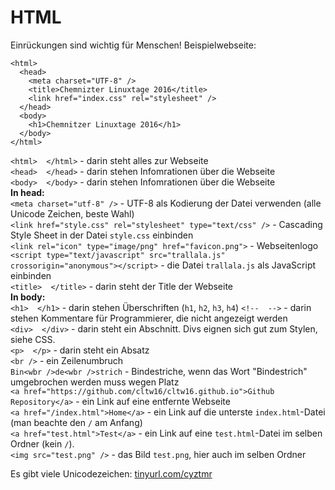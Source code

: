 HTML
====

Einrückungen sind wichtig für Menschen! Beispielwebseite:

    <html>
      <head>
        <meta charset="UTF-8" />
        <title>Chemnizter Linuxtage 2016</title>
        <link href="index.css" rel="stylesheet" />
      </head>
      <body>
        <h1>Chemnitzer Linuxtage 2016</h1>
      </body>
    </html>

`<html>  </html>` - darin steht alles zur Webseite  
`<head>  </head>` - darin stehen Infomrationen über die Webseite  
`<body>  </body>` - darin stehen Infomrationen über die Webseite  
**In head:**  
`<meta charset="utf-8" />` - UTF-8 als Kodierung der Datei verwenden (alle Unicode Zeichen, beste Wahl)  
`<link href="style.css" rel="stylesheet" type="text/css" />` - Cascading Style Sheet in der Datei `style.css` einbinden  
`<link rel="icon" type="image/png" href="favicon.png">` - Webseitenlogo  
`<script type="text/javascript" src="trallala.js" crossorigin="anonymous"></script>` - die Datei `trallala.js` als JavaScript einbinden  
`<title>  </title>` - darin steht der Title der Webseite  
**In body:**  
`<h1>  </h1>` - darin stehen Überschriften (`h1`, `h2`, `h3`, `h4`)
`<!--  -->` - darin stehen Kommentare für Programmierer, die nicht angezeigt werden  
`<div>  </div>` - darin steht ein Abschnitt. Divs eignen sich gut zum Stylen, siehe CSS.  
`<p>  </p>` - darin steht ein Absatz  
`<br />` - ein Zeilenumbruch  
`Bin<wbr />de<wbr />strich` - Bindestriche, wenn das Wort "Bindestrich" umgebrochen werden muss wegen Platz  
`<a href="https://github.com/cltw16/cltw16.github.io">Github Repository</a>` - ein Link auf eine entfernte Webseite  
`<a href="/index.html">Home</a>` - ein Link auf die unterste `index.html`-Datei (man beachte den `/` am Anfang)  
`<a href="test.html">Test</a>` - ein Link auf eine `test.html`-Datei im selben Ordner (kein `/`).  
`<img src="test.png" />` - das Bild `test.png`, hier auch im selben Ordner  

Es gibt viele Unicodezeichen: [tinyurl.com/cyztmr](http://tinyurl.com/cyztmr)
